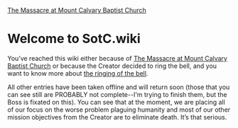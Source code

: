 [The Massacre at Mount Calvary Baptist Church](https://github.com/mission23/mission23/wiki/The-Massacre-at-Mount-Calvary-Baptist-Church)

# Welcome to SotC.wiki

You’ve reached this wiki either because of [The Massacre at Mount Calvary Baptist Church](https://github.com/mission23/mission23/wiki/The-Massacre-at-Mount-Calvary-Baptist-Church) or because the Creator decided to ring the bell, and you want to know more about [the ringing of the bell](https://github.com/mission23/mission23/wiki/The-Ringing-Of-The-Bell). 

All other entries have been taken offline and will return soon (those that you can see still are PROBABLY not complete--I'm trying to finish them, but the Boss is fixated on this). You can see that at the moment, we are placing all of our focus on the worse problem plaguing humanity and most of our other mission objectives from the Creator are to eliminate death. It’s that serious.  

